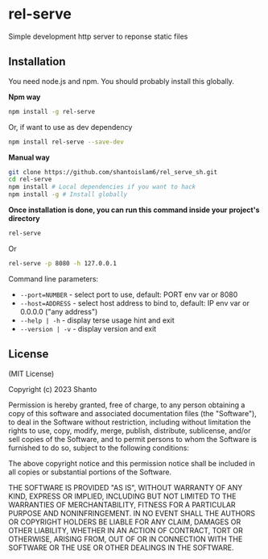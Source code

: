 # rel-serve

Simple development http server to reponse static files

Installation
------------

You need node.js and npm. You should probably install this globally.

**Npm way**
```sh
npm install -g rel-serve
```
Or, if want to use as dev dependency 

```sh
npm install rel-serve --save-dev
```

**Manual way**
```sh
git clone https://github.com/shantoislam6/rel_serve_sh.git
cd rel-serve
npm install # Local dependencies if you want to hack
npm install -g # Install globally
```

**Once installation is done, you can run this command inside your project's directory**
```sh
rel-serve
```
Or

```sh 
rel-serve -p 8080 -h 127.0.0.1
```

Command line parameters:

* `--port=NUMBER` - select port to use, default: PORT env var or 8080
* `--host=ADDRESS` - select host address to bind to, default: IP env var or 0.0.0.0 ("any address")
* `--help | -h` - display terse usage hint and exit
* `--version | -v` - display version and exit

License
-------

(MIT License)

Copyright (c) 2023 Shanto

Permission is hereby granted, free of charge, to any person obtaining a copy of this software and associated documentation files (the "Software"), to deal in the Software without restriction, including without limitation the rights to use, copy, modify, merge, publish, distribute, sublicense, and/or sell copies of the Software, and to permit persons to whom the Software is furnished to do so, subject to the following conditions:

The above copyright notice and this permission notice shall be included in all copies or substantial portions of the Software.

THE SOFTWARE IS PROVIDED "AS IS", WITHOUT WARRANTY OF ANY KIND, EXPRESS OR IMPLIED, INCLUDING BUT NOT LIMITED TO THE WARRANTIES OF MERCHANTABILITY, FITNESS FOR A PARTICULAR PURPOSE AND NONINFRINGEMENT. IN NO EVENT SHALL THE AUTHORS OR COPYRIGHT HOLDERS BE LIABLE FOR ANY CLAIM, DAMAGES OR OTHER LIABILITY, WHETHER IN AN ACTION OF CONTRACT, TORT OR OTHERWISE, ARISING FROM, OUT OF OR IN CONNECTION WITH THE SOFTWARE OR THE USE OR OTHER DEALINGS IN THE SOFTWARE.